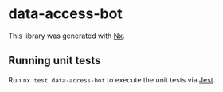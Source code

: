 # data-access-bot

This library was generated with [Nx](https://nx.dev).

## Running unit tests

Run `nx test data-access-bot` to execute the unit tests via [Jest](https://jestjs.io).
